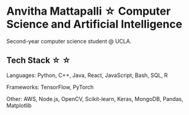 # Anvitha Mattapalli ☆ Computer Science and Artificial Intelligence

Second-year computer science student @ UCLA. 

## Tech Stack ☆ ☆
Languages: Python, C++, Java, React, JavaScript, Bash, SQL, R

Frameworks: TensorFlow, PyTorch

Other: AWS, Node.js, OpenCV, Scikit-learn, Keras, MongoDB, Pandas, Matplotlib 
